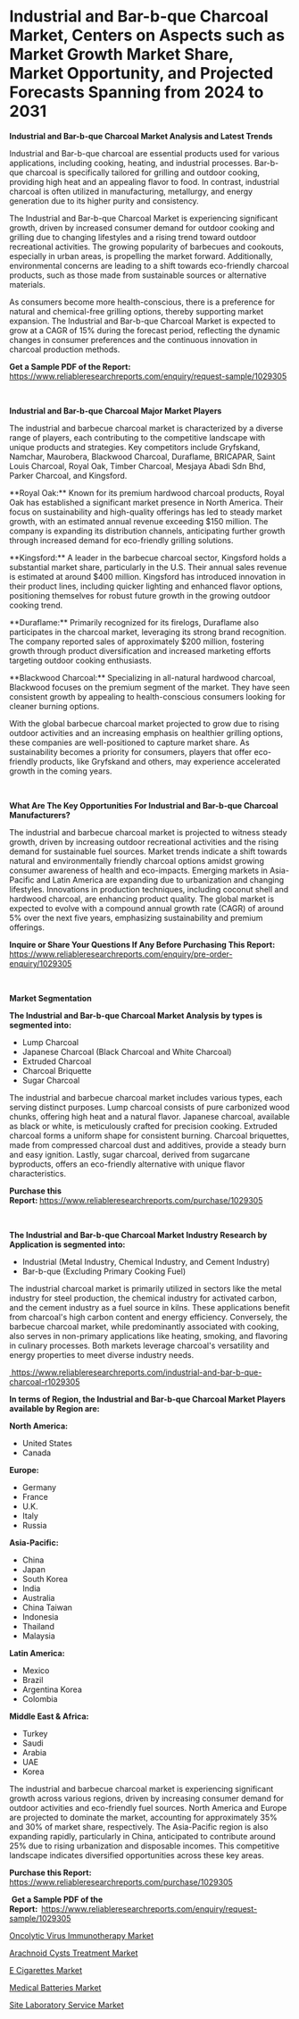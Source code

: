 <p><h1>Industrial and Bar-b-que Charcoal Market, Centers on Aspects such as Market Growth Market Share, Market Opportunity, and Projected Forecasts Spanning from 2024 to 2031</h1></p><p><strong>Industrial and Bar-b-que Charcoal Market Analysis and Latest Trends</strong></p>
<p><p>Industrial and Bar-b-que charcoal are essential products used for various applications, including cooking, heating, and industrial processes. Bar-b-que charcoal is specifically tailored for grilling and outdoor cooking, providing high heat and an appealing flavor to food. In contrast, industrial charcoal is often utilized in manufacturing, metallurgy, and energy generation due to its higher purity and consistency.</p><p>The Industrial and Bar-b-que Charcoal Market is experiencing significant growth, driven by increased consumer demand for outdoor cooking and grilling due to changing lifestyles and a rising trend toward outdoor recreational activities. The growing popularity of barbecues and cookouts, especially in urban areas, is propelling the market forward. Additionally, environmental concerns are leading to a shift towards eco-friendly charcoal products, such as those made from sustainable sources or alternative materials.</p><p>As consumers become more health-conscious, there is a preference for natural and chemical-free grilling options, thereby supporting market expansion. The Industrial and Bar-b-que Charcoal Market is expected to grow at a CAGR of 15% during the forecast period, reflecting the dynamic changes in consumer preferences and the continuous innovation in charcoal production methods.</p></p>
<p><strong>Get a Sample PDF of the Report:&nbsp;</strong> <a href="https://www.reliableresearchreports.com/enquiry/request-sample/1029305">https://www.reliableresearchreports.com/enquiry/request-sample/1029305</a></p>
<p>&nbsp;</p>
<p><strong>Industrial and Bar-b-que Charcoal Major Market Players</strong></p>
<p><p>The industrial and barbecue charcoal market is characterized by a diverse range of players, each contributing to the competitive landscape with unique products and strategies. Key competitors include Gryfskand, Namchar, Maurobera, Blackwood Charcoal, Duraflame, BRICAPAR, Saint Louis Charcoal, Royal Oak, Timber Charcoal, Mesjaya Abadi Sdn Bhd, Parker Charcoal, and Kingsford.</p><p>**Royal Oak:** Known for its premium hardwood charcoal products, Royal Oak has established a significant market presence in North America. Their focus on sustainability and high-quality offerings has led to steady market growth, with an estimated annual revenue exceeding $150 million. The company is expanding its distribution channels, anticipating further growth through increased demand for eco-friendly grilling solutions.</p><p>**Kingsford:** A leader in the barbecue charcoal sector, Kingsford holds a substantial market share, particularly in the U.S. Their annual sales revenue is estimated at around $400 million. Kingsford has introduced innovation in their product lines, including quicker lighting and enhanced flavor options, positioning themselves for robust future growth in the growing outdoor cooking trend.</p><p>**Duraflame:** Primarily recognized for its firelogs, Duraflame also participates in the charcoal market, leveraging its strong brand recognition. The company reported sales of approximately $200 million, fostering growth through product diversification and increased marketing efforts targeting outdoor cooking enthusiasts.</p><p>**Blackwood Charcoal:** Specializing in all-natural hardwood charcoal, Blackwood focuses on the premium segment of the market. They have seen consistent growth by appealing to health-conscious consumers looking for cleaner burning options.</p><p>With the global barbecue charcoal market projected to grow due to rising outdoor activities and an increasing emphasis on healthier grilling options, these companies are well-positioned to capture market share. As sustainability becomes a priority for consumers, players that offer eco-friendly products, like Gryfskand and others, may experience accelerated growth in the coming years.</p></p>
<p>&nbsp;</p>
<p><strong>What Are The Key Opportunities For Industrial and Bar-b-que Charcoal Manufacturers?</strong></p>
<p><p>The industrial and barbecue charcoal market is projected to witness steady growth, driven by increasing outdoor recreational activities and the rising demand for sustainable fuel sources. Market trends indicate a shift towards natural and environmentally friendly charcoal options amidst growing consumer awareness of health and eco-impacts. Emerging markets in Asia-Pacific and Latin America are expanding due to urbanization and changing lifestyles. Innovations in production techniques, including coconut shell and hardwood charcoal, are enhancing product quality. The global market is expected to evolve with a compound annual growth rate (CAGR) of around 5% over the next five years, emphasizing sustainability and premium offerings.</p></p>
<p><strong>Inquire or Share Your Questions If Any Before Purchasing This Report:</strong> <a href="https://www.reliableresearchreports.com/enquiry/pre-order-enquiry/1029305">https://www.reliableresearchreports.com/enquiry/pre-order-enquiry/1029305</a></p>
<p>&nbsp;</p>
<p><strong>Market Segmentation</strong></p>
<p><strong>The Industrial and Bar-b-que Charcoal Market Analysis by types is segmented into:</strong></p>
<p><ul><li>Lump Charcoal</li><li>Japanese Charcoal (Black Charcoal and White Charcoal)</li><li>Extruded Charcoal</li><li>Charcoal Briquette</li><li>Sugar Charcoal</li></ul></p>
<p><p>The industrial and barbecue charcoal market includes various types, each serving distinct purposes. Lump charcoal consists of pure carbonized wood chunks, offering high heat and a natural flavor. Japanese charcoal, available as black or white, is meticulously crafted for precision cooking. Extruded charcoal forms a uniform shape for consistent burning. Charcoal briquettes, made from compressed charcoal dust and additives, provide a steady burn and easy ignition. Lastly, sugar charcoal, derived from sugarcane byproducts, offers an eco-friendly alternative with unique flavor characteristics.</p></p>
<p><strong>Purchase this Report:&nbsp;</strong><a href="https://www.reliableresearchreports.com/purchase/1029305">https://www.reliableresearchreports.com/purchase/1029305</a></p>
<p>&nbsp;</p>
<p><strong>The Industrial and Bar-b-que Charcoal Market Industry Research by Application is segmented into:</strong></p>
<p><ul><li>Industrial (Metal Industry, Chemical Industry, and Cement Industry)</li><li>Bar-b-que (Excluding Primary Cooking Fuel)</li></ul></p>
<p><p>The industrial charcoal market is primarily utilized in sectors like the metal industry for steel production, the chemical industry for activated carbon, and the cement industry as a fuel source in kilns. These applications benefit from charcoal's high carbon content and energy efficiency. Conversely, the barbecue charcoal market, while predominantly associated with cooking, also serves in non-primary applications like heating, smoking, and flavoring in culinary processes. Both markets leverage charcoal's versatility and energy properties to meet diverse industry needs.</p></p>
<p><a href="https://www.reliableresearchreports.com/industrial-and-bar-b-que-charcoal-r1029305">&nbsp;https://www.reliableresearchreports.com/industrial-and-bar-b-que-charcoal-r1029305</a></p>
<p><strong>In terms of Region, the Industrial and Bar-b-que Charcoal Market Players available by Region are:</strong></p>
<p>
    <p> <strong> North America: </strong>
        <ul>
            <li>United States</li>
            <li>Canada</li>
        </ul>
        </p> 
    <p> <strong> Europe: </strong>
        <ul>
            <li>Germany</li>
            <li>France</li>
            <li>U.K.</li>
            <li>Italy</li>
            <li>Russia</li>
        </ul>
        </p> 
    <p> <strong> Asia-Pacific: </strong>
        <ul>
            <li>China</li>
            <li>Japan</li>
            <li>South Korea</li>
            <li>India</li>
            <li>Australia</li>
            <li>China Taiwan</li>
            <li>Indonesia</li>
            <li>Thailand</li>
            <li>Malaysia</li>
        </ul>
        </p> 
    <p> <strong> Latin America: </strong>
        <ul>
            <li>Mexico</li>
            <li>Brazil</li>
            <li>Argentina Korea</li>
            <li>Colombia</li>
        </ul>
        </p> 
    <p> <strong> Middle East & Africa: </strong>
        <ul>
            <li>Turkey</li>
            <li>Saudi</li>
            <li>Arabia</li>
            <li>UAE</li>
            <li>Korea</li>
        </ul>
    </p>
    </p>
<p><p>The industrial and barbecue charcoal market is experiencing significant growth across various regions, driven by increasing consumer demand for outdoor activities and eco-friendly fuel sources. North America and Europe are projected to dominate the market, accounting for approximately 35% and 30% of market share, respectively. The Asia-Pacific region is also expanding rapidly, particularly in China, anticipated to contribute around 25% due to rising urbanization and disposable incomes. This competitive landscape indicates diversified opportunities across these key areas.</p></p>
<p><strong>Purchase this Report: </strong><a href="https://www.reliableresearchreports.com/purchase/1029305">https://www.reliableresearchreports.com/purchase/1029305</a></p>
<p>&nbsp;<strong>Get a Sample PDF of the Report:&nbsp;&nbsp;</strong><a href="https://www.reliableresearchreports.com/enquiry/request-sample/1029305">https://www.reliableresearchreports.com/enquiry/request-sample/1029305</a></p>
<p><strong></strong></p>
<p><p><a href="https://issuu.com/reportprime-2/docs/oncolytic-virus-immunotherapy-marke_b397ee49b11376">Oncolytic Virus Immunotherapy Market</a></p><p><a href="https://www.linkedin.com/pulse/insights-arachnoid-cysts-treatment-market-players-size-geographical-g6cnc?trackingId=BdkL6lX9S8GyXPba4I%2Bg3w%3D%3D">Arachnoid Cysts Treatment Market</a></p><p><a href="https://github.com/CliffMedina6/Market-Research-Report-List-6/blob/main/e-cigarettes-market.md">E Cigarettes Market</a></p><p><a href="https://github.com/provorikovar/Market-Research-Report-List-6/blob/main/medical-batteries-market.md">Medical Batteries Market</a></p><p><a href="https://issuu.com/reportprime-2/docs/site-laboratory-service-market-size_be4cde60debb00">Site Laboratory Service Market</a></p></p>